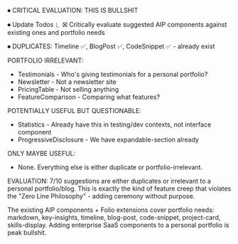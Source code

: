 ⏺ CRITICAL EVALUATION: THIS IS BULLSHIT

⏺ Update Todos
  ⎿  ☒ Critically evaluate suggested AIP components against existing ones 
       and portfolio needs

⏺ DUPLICATES: Timeline ✅, BlogPost ✅, CodeSnippet ✅ - already exist

  PORTFOLIO IRRELEVANT:
  - Testimonials - Who's giving testimonials for a personal portfolio?
  - Newsletter - Not a newsletter site
  - PricingTable - Not selling anything
  - FeatureComparison - Comparing what features?

  POTENTIALLY USEFUL BUT QUESTIONABLE:
  - Statistics - Already have this in testing/dev contexts, not interface
  component
  - ProgressiveDisclosure - We have expandable-section already

  ONLY MAYBE USEFUL:
  - None. Everything else is either duplicate or portfolio-irrelevant.

  EVALUATION: 7/10 suggestions are either duplicates or irrelevant to a
  personal portfolio/blog. This is exactly the kind of feature creep that
  violates the "Zero Line Philosophy" - adding ceremony without purpose.

  The existing AIP components + Folio extensions cover portfolio needs:
  markdown, key-insights, timeline, blog-post, code-snippet, project-card,
   skills-display. Adding enterprise SaaS components to a personal
  portfolio is peak bullshit.